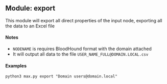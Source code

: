 ## Module: export

This module will export all direct properties of the input node, exporting all the data to an Excel file


#### Notes

* `NODENAME` is requires BloodHound format with the domain attached
* It will output all data to the file `USER_NAME_FULL@DOMAIN.LOCAL.csv`


#### Examples

```
python3 max.py export "Domain users@domain.local"
```
